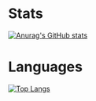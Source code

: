 # Stats
[![Anurag's GitHub stats](https://github-readme-stats.vercel.app/api?username=DanyB0&theme=onedark&count_private=true&show_icons=true&hide_title=true&disable_animations=false&hide_border=true)](https://github.com/anuraghazra/github-readme-stats)
# Languages
[![Top Langs](https://github-readme-stats.vercel.app/api/top-langs/?username=DanyB0&hide=javascript,scss,ruby,less&exclude_repo=DanyB0.github.io&theme=onedark&hide_title=true&hide_border=true)](https://github.com/anuraghazra/github-readme-stats)
